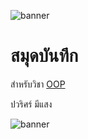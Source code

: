 ![banner](https://picsum.photos/800/250)

# สมุดบันทึก

สำหรับวิชา [OOP](https://github.com/Foku0203/Foku0203.github.io)

ปวริศร์ มีแสง

![banner](https://github.com/Foku0203/Foku0203.github.io/assets/159877789/78770e3c-01c1-4e42-9bc6-21e3655682bf)
